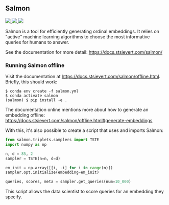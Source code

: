 ## Salmon
<a href="https://github.com/stsievert/salmon/actions/workflows/test.yml">
 <img src="https://github.com/stsievert/salmon/actions/workflows/test.yml/badge.svg?branch=master" />
</a>
<a href="https://github.com/stsievert/salmon/actions/workflows/test_offline.yml">
  <img src="https://github.com/stsievert/salmon/actions/workflows/test_offline.yml/badge.svg?branch=master" />
</a>
<a href="https://github.com/stsievert/salmon/actions/workflows/docs.yml">
  <img src="https://github.com/stsievert/salmon/actions/workflows/docs.yml/badge.svg?branch=master" />
</a>

Salmon is a tool for efficiently generating ordinal embeddings. It relies on
"active" machine learning algorithms to choose the most informative queries for
humans to answer.

See the documentation for more detail: https://docs.stsievert.com/salmon/

### Running Salmon offline
Visit the documentation at https://docs.stsievert.com/salmon/offline.html.
Briefly, this should work:

``` shell
$ conda env create -f salmon.yml
$ conda activate salmon
(salmon) $ pip install -e .
```

The documentation online mentions more about how to generate an embedding
offline: https://docs.stsievert.com/salmon/offline.html#generate-embeddings

With this, it's also possible to create a script that uses and imports Salmon:

``` python
from salmon.triplets.samplers import TSTE
import numpy as np

n, d = 85, 2
sampler = TSTE(n=n, d=d)

em_init = np.array([[i, -i] for i in range(n)])
sampler.opt.initialize(embedding=em_init)

queries, scores, meta = sampler.get_queries(num=10_000)
```

This script allows the data scientist to score queries for an embedding they
specify.

[semver]:https://semver.org

